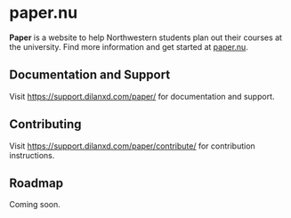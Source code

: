 # paper.nu

**Paper** is a website to help Northwestern students plan out their courses at the university. Find more information and get started at [paper.nu](https://www.paper.nu).

## Documentation and Support

Visit https://support.dilanxd.com/paper/ for documentation and support.

## Contributing

Visit https://support.dilanxd.com/paper/contribute/ for contribution instructions.

## Roadmap

Coming soon.
